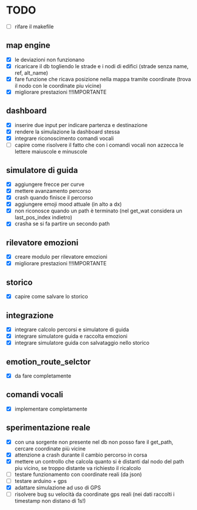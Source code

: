 # TODO

* [ ] rifare il makefile

## map engine
* [x] le deviazioni non funzionano
* [x] ricaricare il db togliendo le strade e i nodi di edifici (strade senza name, ref, alt_name)
* [x] fare funzione che ricava posizione nella mappa tramite coordinate (trova il nodo con le coordinate piu vicine)
* [x] migliorare prestazioni !!!IMPORTANTE

## dashboard
* [x] inserire due input per indicare partenza e destinazione
* [x] rendere la simulazione la dashboard stessa
* [x] integrare riconoscimento comandi vocali
* [ ] capire come risolvere il fatto che con i comandi vocali non azzecca le lettere maiuscole e minuscole

## simulatore di guida
* [x] aggiungere frecce per curve
* [x] mettere avanzamento percorso
* [x] crash quando finisce il percorso
* [x] aggiungere emoji mood attuale (in alto a dx)
* [x] non riconosce quando un path è terminato (nel get_wat considera un last_pos_index indietro)
* [x] crasha se si fa partire un secondo path

## rilevatore emozioni
* [x] creare modulo per rilevatore emozioni
* [x] migliorare prestazioni !!!IMPORTANTE

## storico
* [x] capire come salvare lo storico

## integrazione
* [x] integrare calcolo percorsi e simulatore di guida
* [x] integrare simulatore guida e raccolta emozioni
* [x] integrare simulatore guida con salvataggio nello storico

## emotion_route_selctor
* [x] da fare completamente

## comandi vocali
* [x] implementare completamente

## sperimentazione reale
* [x] con una sorgente non presente nel db non posso fare il get_path, cercare coordinate più vicine
* [x] attenzione a crash durante il cambio percorso in corsa
* [x] mettere un controllo che calcola quanto si è distanti dal nodo del path piu vicino, se troppo distante va richiesto il ricalcolo 
* [ ] testare funzionamento con coordinate reali (da json)
* [ ] testare arduino + gps
* [x] adattare simulazione ad uso di GPS
* [ ] risolvere bug su velocità da coordinate gps reali (nei dati raccolti i timestamp non distano di 1s!)